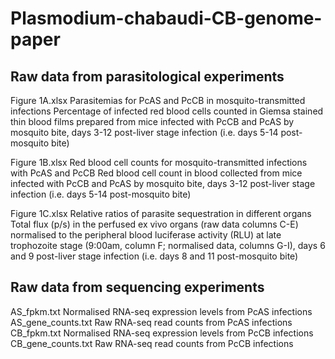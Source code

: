 #  Plasmodium-chabaudi-CB-genome-paper

## Raw data from parasitological experiments
Figure 1A.xlsx    Parasitemias for PcAS and PcCB in mosquito-transmitted infections
Percentage of infected red blood cells counted in Giemsa stained thin blood films prepared from mice infected with PcCB and PcAS by mosquito bite, days 3-12 post-liver stage infection (i.e. days 5-14 post-mosquito bite)

Figure 1B.xlsx    Red blood cell counts for mosquito-transmitted infections with PcAS and PcCB
Red blood cell count in blood collected from mice infected with PcCB and PcAS by mosquito bite, days 3-12 post-liver stage infection (i.e. days 5-14 post-mosquito bite)

Figure 1C.xlsx    Relative ratios of parasite sequestration in different organs
Total flux (p/s) in the perfused ex vivo organs (raw data columns C-E) normalised to the peripheral blood luciferase activity (RLU) at late trophozoite stage (9:00am, column F; normalised data, columns G-I), days 6 and 9 post-liver stage infection (i.e. days 8 and 11 post-mosquito bite)

## Raw data from sequencing experiments
AS_fpkm.txt         Normalised RNA-seq expression levels from PcAS infections
AS_gene_counts.txt  Raw RNA-seq read counts from PcAS infections
CB_fpkm.txt         Normalised RNA-seq expression levels from PcCB infections
CB_gene_counts.txt  Raw RNA-seq read counts from PcCB infections
